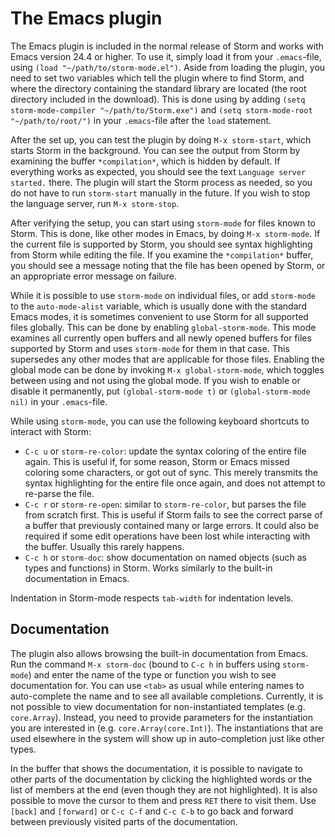 The Emacs plugin
=================

The Emacs plugin is included in the normal release of Storm and works with Emacs version 24.4 or
higher. To use it, simply load it from your `.emacs`-file, using `(load "~/path/to/storm-mode.el")`.
Aside from loading the plugin, you need to set two variables which tell the plugin where to find
Storm, and where the directory containing the standard library are located (the root directory included
in the download). This is done using by adding `(setq storm-mode-compiler "~/path/to/Storm.exe")` and
`(setq storm-mode-root "~/path/to/root/")` in your `.emacs`-file after the `load` statement.

After the set up, you can test the plugin by doing `M-x storm-start`, which starts Storm in the
background. You can see the output from Storm by examining the buffer `*compilation*`, which is
hidden by default. If everything works as expected, you should see the text `Language server started.`
there. The plugin will start the Storm process as needed, so you do not have to run `storm-start`
manually in the future. If you wish to stop the language server, run `M-x storm-stop`.

After verifying the setup, you can start using `storm-mode` for files known to Storm. This is done,
like other modes in Emacs, by doing `M-x storm-mode`. If the current file is supported by Storm, you
should see syntax highlighting from Storm while editing the file. If you examine the `*compilation*`
buffer, you should see a message noting that the file has been opened by Storm, or an appropriate
error message on failure.

While it is possible to use `storm-mode` on individual files, or add `storm-mode` to the
`auto-mode-alist` variable, which is usually done with the standard Emacs modes, it is sometimes
convenient to use Storm for all supported files globally. This can be done by enabling
`global-storm-mode`. This mode examines all currently open buffers and all newly opened buffers for
files supported by Storm and uses `storm-mode` for them in that case. This supersedes any other
modes that are applicable for those files. Enabling the global mode can be done by invoking
`M-x global-storm-mode`, which toggles between using and not using the global mode. If you wish
to enable or disable it permanently, put `(global-storm-mode t)` or `(global-storm-mode nil)` in
your `.emacs`-file.

While using `storm-mode`, you can use the following keyboard shortcuts to interact with Storm:
* `C-c u` or `storm-re-color`: update the syntax coloring of the entire file again. This is useful if, for
  some reason, Storm or Emacs missed coloring some characters, or got out of sync. This
  merely transmits the syntax highlighting for the entire file once again, and does not
  attempt to re-parse the file.
* `C-c r` or `storm-re-open`: similar to `storm-re-color`, but parses the file from scratch first.
  This is useful if Storm fails to see the correct parse of a buffer that previously contained many
  or large errors. It could also be required if some edit operations have been lost while interacting
  with the buffer. Usually this rarely happens.
* `C-c h` or `storm-doc`: show documentation on named objects (such as types and functions) in Storm.
  Works similarly to the built-in documentation in Emacs.

Indentation in Storm-mode respects `tab-width` for indentation levels.

Documentation
--------------

The plugin also allows browsing the built-in documentation from Emacs. Run the command `M-x storm-doc`
(bound to `C-c h` in buffers using `storm-mode`) and enter the name of the type or function you wish
to see documentation for. You can use `<tab>` as usual while entering names to auto-complete the name
and to see all available completions. Currently, it is not possible to view documentation for
non-instantiated templates (e.g. `core.Array`). Instead, you need to provide parameters for the
instantiation you are interested in (e.g. `core.Array(core.Int)`). The instantiations that are used
elsewhere in the system will show up in auto-completion just like other types.

In the buffer that shows the documentation, it is possible to navigate to other parts of the documentation
by clicking the highlighted words or the list of members at the end (even though they are not highlighted).
It is also possible to move the cursor to them and press `RET` there to visit them. Use `[back]` and
`[forward]` or `C-c C-f` and `C-c C-b` to go back and forward between previously visited parts of the
documentation.
